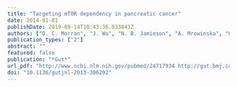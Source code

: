 ```yaml
---
title: "Targeting mTOR dependency in pancreatic cancer"
date: 2014-01-01
publishDate: 2019-09-14T10:43:36.033843Z
authors: ["D. C. Morran", "J. Wu", "N. B. Jamieson", "A. Mrowinska", "G. Kalna", "S. A. Karim", "A. Y. Au", "C. J. Scarlett", "D. K. Chang", "M. Z. Pajak", "K. A. Oien", "C. J. McKay", "C. R. Carter", "G. Gillen", "S. Champion", "S. L. Pimlott", "K. I. Anderson", "T. R. Evans", "S. M. Grimmond", "A. V. Biankin", "O. J. Sansom", "J. P. Morton"]
publication_types: ["2"]
abstract: ""
featured: false
publication: "*Gut*"
url_pdf: "http://www.ncbi.nlm.nih.gov/pubmed/24717934 http://gut.bmj.com/content/63/9/1481.full.pdf"
doi: "10.1136/gutjnl-2013-306202"
---
```


